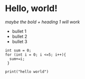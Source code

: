 # **Hello, world!**

*maybe the bold + heading 1 will work*

* bullet 1
* bullet 2
* bullet 3

```
int sum = 0;
for (int i = 0; i <=5; i++){
  sum+=i;
 }
```
`print("hello world")`
